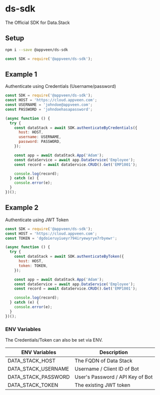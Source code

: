 # ds-sdk

The Official SDK for Data.Stack

## Setup

```sh
npm i --save @appveen/ds-sdk
```

```javascript
const SDK = require('@appveen/ds-sdk');
```

## Example 1
Authenticate using Credentials (Username/password)

```javascript
const SDK = require('@appveen/ds-sdk');
const HOST = 'https://cloud.appveen.com';
const USERNAME = 'johndoe@appveen.com';
const PASSWORD = 'johndoehasapassword';

(async function () {
  try {
    const dataStack = await SDK.authenticateByCredentials({
      host: HOST,
      username: USERNAME,
      password: PASSWORD,
    });

    const app = await dataStack.App('Adam');
    const dataService = await app.DataService('Employee');
    const record = await dataService.CRUD().Get('EMP1001');

    console.log(record);
  } catch (e) {
    console.error(e);
  }
})();
```

## Example 2
Authenticate using JWT Token

```javascript
const SDK = require('@appveen/ds-sdk');
const HOST = 'https://cloud.appveen.com';
const TOKEN = 'dgdoieruyiueyr794iryewyrye7rbyewr';

(async function () {
  try {
    const dataStack = await SDK.authenticateByToken({
      host: HOST,
      token: TOKEN,
    });

    const app = await dataStack.App('Adam');
    const dataService = await app.DataService('Employee');
    const record = await dataService.CRUD().Get('EMP1001');

    console.log(record);
  } catch (e) {
    console.error(e);
  }
})();
```

### ENV Variables

The Credentials/Token can also be set via ENV.

| ENV Variables  | Description   |
| -------------  |-------------|
| DATA_STACK_HOST| The FQDN of Data Stack  |
| DATA_STACK_USERNAME| Username / Client ID of Bot     |
| DATA_STACK_PASSWORD| User's Password / API Key of Bot  |
| DATA_STACK_TOKEN| The existing JWT token |
